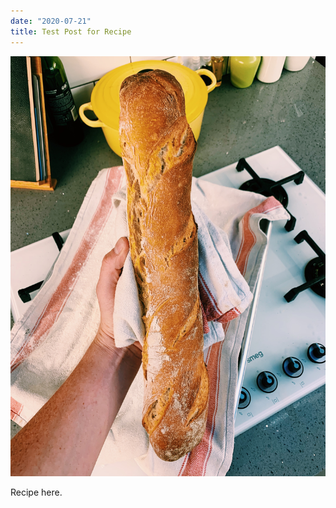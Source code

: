 ```yaml
---
date: "2020-07-21"
title: Test Post for Recipe
---
```


![Baguette 1](/assets/posts/parisian-baguette/1.jpg)

Recipe here.
